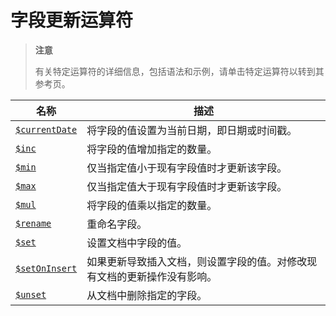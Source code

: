 # [ ](#)字段更新运算符

[]()

> **注意**
>
> 有关特定运算符的详细信息，包括语法和示例，请单击特定运算符以转到其参考页。

| 名称               | 描述                                                         |
| ------------------ | ------------------------------------------------------------ |
| [`$currentDate`]() | 将字段的值设置为当前日期，即日期或时间戳。                   |
| [`$inc`]()         | 将字段的值增加指定的数量。                                   |
| [`$min`]()         | 仅当指定值小于现有字段值时才更新该字段。                     |
| [`$max`]()         | 仅当指定值大于现有字段值时才更新该字段。                     |
| [`$mul`]()         | 将字段的值乘以指定的数量。                                   |
| [`$rename`]()      | 重命名字段。                                                 |
| [`$set`]()         | 设置文档中字段的值。                                         |
| [`$setOnInsert`]() | 如果更新导致插入文档，则设置字段的值。对修改现有文档的更新操作没有影响。 |
| [`$unset`]()       | 从文档中删除指定的字段。                                     |

